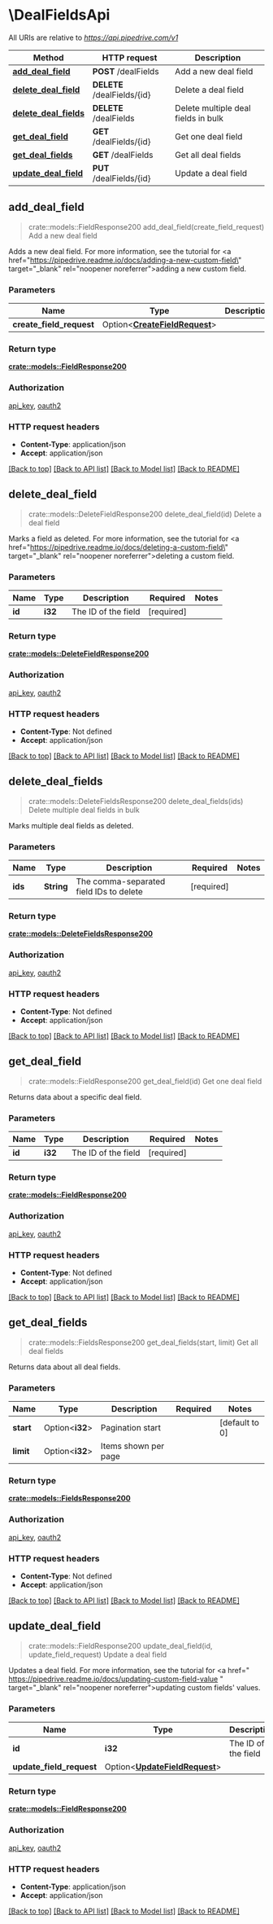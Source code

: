 # \DealFieldsApi

All URIs are relative to *https://api.pipedrive.com/v1*

Method | HTTP request | Description
------------- | ------------- | -------------
[**add_deal_field**](DealFieldsApi.md#add_deal_field) | **POST** /dealFields | Add a new deal field
[**delete_deal_field**](DealFieldsApi.md#delete_deal_field) | **DELETE** /dealFields/{id} | Delete a deal field
[**delete_deal_fields**](DealFieldsApi.md#delete_deal_fields) | **DELETE** /dealFields | Delete multiple deal fields in bulk
[**get_deal_field**](DealFieldsApi.md#get_deal_field) | **GET** /dealFields/{id} | Get one deal field
[**get_deal_fields**](DealFieldsApi.md#get_deal_fields) | **GET** /dealFields | Get all deal fields
[**update_deal_field**](DealFieldsApi.md#update_deal_field) | **PUT** /dealFields/{id} | Update a deal field



## add_deal_field

> crate::models::FieldResponse200 add_deal_field(create_field_request)
Add a new deal field

Adds a new deal field. For more information, see the tutorial for <a href=\"https://pipedrive.readme.io/docs/adding-a-new-custom-field\" target=\"_blank\" rel=\"noopener noreferrer\">adding a new custom field</a>.

### Parameters


Name | Type | Description  | Required | Notes
------------- | ------------- | ------------- | ------------- | -------------
**create_field_request** | Option<[**CreateFieldRequest**](CreateFieldRequest.md)> |  |  |

### Return type

[**crate::models::FieldResponse200**](fieldResponse200.md)

### Authorization

[api_key](../README.md#api_key), [oauth2](../README.md#oauth2)

### HTTP request headers

- **Content-Type**: application/json
- **Accept**: application/json

[[Back to top]](#) [[Back to API list]](../README.md#documentation-for-api-endpoints) [[Back to Model list]](../README.md#documentation-for-models) [[Back to README]](../README.md)


## delete_deal_field

> crate::models::DeleteFieldResponse200 delete_deal_field(id)
Delete a deal field

Marks a field as deleted. For more information, see the tutorial for <a href=\"https://pipedrive.readme.io/docs/deleting-a-custom-field\" target=\"_blank\" rel=\"noopener noreferrer\">deleting a custom field</a>.

### Parameters


Name | Type | Description  | Required | Notes
------------- | ------------- | ------------- | ------------- | -------------
**id** | **i32** | The ID of the field | [required] |

### Return type

[**crate::models::DeleteFieldResponse200**](deleteFieldResponse200.md)

### Authorization

[api_key](../README.md#api_key), [oauth2](../README.md#oauth2)

### HTTP request headers

- **Content-Type**: Not defined
- **Accept**: application/json

[[Back to top]](#) [[Back to API list]](../README.md#documentation-for-api-endpoints) [[Back to Model list]](../README.md#documentation-for-models) [[Back to README]](../README.md)


## delete_deal_fields

> crate::models::DeleteFieldsResponse200 delete_deal_fields(ids)
Delete multiple deal fields in bulk

Marks multiple deal fields as deleted.

### Parameters


Name | Type | Description  | Required | Notes
------------- | ------------- | ------------- | ------------- | -------------
**ids** | **String** | The comma-separated field IDs to delete | [required] |

### Return type

[**crate::models::DeleteFieldsResponse200**](deleteFieldsResponse200.md)

### Authorization

[api_key](../README.md#api_key), [oauth2](../README.md#oauth2)

### HTTP request headers

- **Content-Type**: Not defined
- **Accept**: application/json

[[Back to top]](#) [[Back to API list]](../README.md#documentation-for-api-endpoints) [[Back to Model list]](../README.md#documentation-for-models) [[Back to README]](../README.md)


## get_deal_field

> crate::models::FieldResponse200 get_deal_field(id)
Get one deal field

Returns data about a specific deal field.

### Parameters


Name | Type | Description  | Required | Notes
------------- | ------------- | ------------- | ------------- | -------------
**id** | **i32** | The ID of the field | [required] |

### Return type

[**crate::models::FieldResponse200**](fieldResponse200.md)

### Authorization

[api_key](../README.md#api_key), [oauth2](../README.md#oauth2)

### HTTP request headers

- **Content-Type**: Not defined
- **Accept**: application/json

[[Back to top]](#) [[Back to API list]](../README.md#documentation-for-api-endpoints) [[Back to Model list]](../README.md#documentation-for-models) [[Back to README]](../README.md)


## get_deal_fields

> crate::models::FieldsResponse200 get_deal_fields(start, limit)
Get all deal fields

Returns data about all deal fields.

### Parameters


Name | Type | Description  | Required | Notes
------------- | ------------- | ------------- | ------------- | -------------
**start** | Option<**i32**> | Pagination start |  |[default to 0]
**limit** | Option<**i32**> | Items shown per page |  |

### Return type

[**crate::models::FieldsResponse200**](fieldsResponse200.md)

### Authorization

[api_key](../README.md#api_key), [oauth2](../README.md#oauth2)

### HTTP request headers

- **Content-Type**: Not defined
- **Accept**: application/json

[[Back to top]](#) [[Back to API list]](../README.md#documentation-for-api-endpoints) [[Back to Model list]](../README.md#documentation-for-models) [[Back to README]](../README.md)


## update_deal_field

> crate::models::FieldResponse200 update_deal_field(id, update_field_request)
Update a deal field

Updates a deal field. For more information, see the tutorial for <a href=\" https://pipedrive.readme.io/docs/updating-custom-field-value \" target=\"_blank\" rel=\"noopener noreferrer\">updating custom fields' values</a>.

### Parameters


Name | Type | Description  | Required | Notes
------------- | ------------- | ------------- | ------------- | -------------
**id** | **i32** | The ID of the field | [required] |
**update_field_request** | Option<[**UpdateFieldRequest**](UpdateFieldRequest.md)> |  |  |

### Return type

[**crate::models::FieldResponse200**](fieldResponse200.md)

### Authorization

[api_key](../README.md#api_key), [oauth2](../README.md#oauth2)

### HTTP request headers

- **Content-Type**: application/json
- **Accept**: application/json

[[Back to top]](#) [[Back to API list]](../README.md#documentation-for-api-endpoints) [[Back to Model list]](../README.md#documentation-for-models) [[Back to README]](../README.md)

